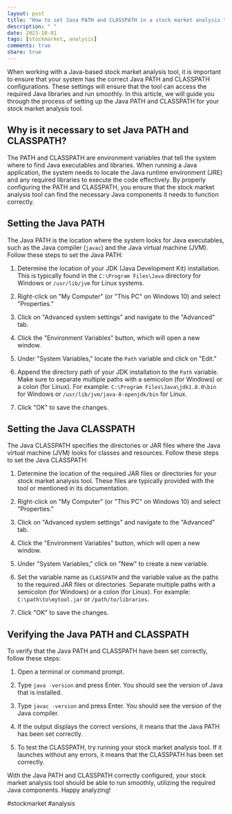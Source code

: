 ```yaml
---
layout: post
title: "How to set Java PATH and CLASSPATH in a stock market analysis tool"
description: " "
date: 2023-10-01
tags: [stockmarket, analysis]
comments: true
share: true
---
```


When working with a Java-based stock market analysis tool, it is important to ensure that your system has the correct Java PATH and CLASSPATH configurations. These settings will ensure that the tool can access the required Java libraries and run smoothly. In this article, we will guide you through the process of setting up the Java PATH and CLASSPATH for your stock market analysis tool.

## Why is it necessary to set Java PATH and CLASSPATH?

The PATH and CLASSPATH are environment variables that tell the system where to find Java executables and libraries. When running a Java application, the system needs to locate the Java runtime environment (JRE) and any required libraries to execute the code effectively. By properly configuring the PATH and CLASSPATH, you ensure that the stock market analysis tool can find the necessary Java components it needs to function correctly.

## Setting the Java PATH

The Java PATH is the location where the system looks for Java executables, such as the Java compiler (`javac`) and the Java virtual machine (JVM). Follow these steps to set the Java PATH:

1. Determine the location of your JDK (Java Development Kit) installation. This is typically found in the `C:\Program Files\Java` directory for Windows or `/usr/lib/jvm` for Linux systems.

2. Right-click on "My Computer" (or "This PC" on Windows 10) and select "Properties."

3. Click on "Advanced system settings" and navigate to the "Advanced" tab.

4. Click the "Environment Variables" button, which will open a new window.

5. Under "System Variables," locate the `Path` variable and click on "Edit."

6. Append the directory path of your JDK installation to the `Path` variable. Make sure to separate multiple paths with a semicolon (for Windows) or a colon (for Linux). For example: `C:\Program Files\Java\jdk1.8.0\bin` for Windows or `/usr/lib/jvm/java-8-openjdk/bin` for Linux.

7. Click "OK" to save the changes.

## Setting the Java CLASSPATH

The Java CLASSPATH specifies the directories or JAR files where the Java virtual machine (JVM) looks for classes and resources. Follow these steps to set the Java CLASSPATH:

1. Determine the location of the required JAR files or directories for your stock market analysis tool. These files are typically provided with the tool or mentioned in its documentation.

2. Right-click on "My Computer" (or "This PC" on Windows 10) and select "Properties."

3. Click on "Advanced system settings" and navigate to the "Advanced" tab.

4. Click the "Environment Variables" button, which will open a new window.

5. Under "System Variables," click on "New" to create a new variable.

6. Set the variable name as `CLASSPATH` and the variable value as the paths to the required JAR files or directories. Separate multiple paths with a semicolon (for Windows) or a colon (for Linux). For example: `C:\path\to\mytool.jar` or `/path/to/libraries`.

7. Click "OK" to save the changes.

## Verifying the Java PATH and CLASSPATH

To verify that the Java PATH and CLASSPATH have been set correctly, follow these steps:

1. Open a terminal or command prompt.

2. Type `java -version` and press Enter. You should see the version of Java that is installed.

3. Type `javac -version` and press Enter. You should see the version of the Java compiler.

4. If the output displays the correct versions, it means that the Java PATH has been set correctly.

5. To test the CLASSPATH, try running your stock market analysis tool. If it launches without any errors, it means that the CLASSPATH has been set correctly.

With the Java PATH and CLASSPATH correctly configured, your stock market analysis tool should be able to run smoothly, utilizing the required Java components. Happy analyzing!

#stockmarket #analysis